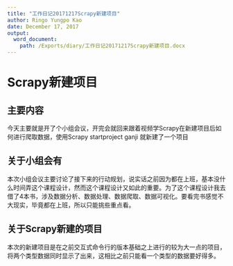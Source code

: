 ```yaml
---
title: "工作日记20171217Scrapy新建项目"
author: Ringo Yungpo Kao
date: December 17, 2017
output:
  word_document:
    path: /Exports/diary/工作日记20171217Scrapy新建项目.docx
---
```


# Scrapy新建项目


## 主要内容
今天主要就是开了个小组会议，开完会就回来跟着视频学Scrapy在新建项目后如何进行爬取数据，使用Scrapy startproject ganji 就新建了一个项目

## 关于小组会有
本次小组会议主要讨论了接下来的行动规划，说实话之前因为都在上班，基本没什么时间弄这个课程设计，然而这个课程设计又如此的重要。为了这个课程设计我去借了4本书，涉及数据分析、数据处理、数据爬取、数据可视化。要看完书感觉不大现实，毕竟都在上班，所以只能挑些重点看。

## 关于Scrapy新建的项目
本次的新建项目是在之前交互式命令行的版本基础之上进行的较为大一点的项目，将两个类型数据同时显示了出来，这相比之前只能看一个类型的数据要好得多。